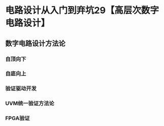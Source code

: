 # 电路设计从入门到弃坑29【高层次数字电路设计】







## 数字电路设计方法论







### 自顶向下









### 自底向上







### 验证驱动开发







### UVM统一验证方法论







### FPGA验证










